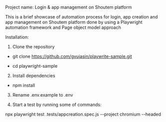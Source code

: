 Project name: Login & app management on Shoutem platform

This is a brief showcase of automation process for login, app creation and app management on Shoutem platform done by using a Playwright automation framework and Page object model approach

Installation:

1. Clone the repository

- git clone https://github.com/gvujasin/playwrite-sample.git

- cd playwright-sample

2. Install dependencies
- npm install

3. Rename .env.example to .env

4. Start a test by running some of commands:

npx playwright test .tests/appcreation.spec.js --project chromium --headed
